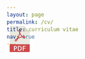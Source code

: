 ```yaml
---
layout: page
permalink: /cv/
title: curriculum vitae
nav: true
---
```


<!-- Place PDF download link at the top right. -->
<div class="row" style="margin-top: -4.5em;">
	<a class="ml-auto mr-1" href="/assets/pdf/johnson-cv.pdf" target="_blank">
	  <img height="60px" src="/assets/img/pdf_icon.svg">
	</a>
</div>

